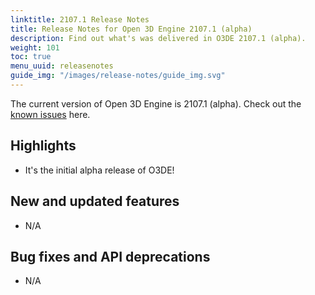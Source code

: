 ```yaml
---
linktitle: 2107.1 Release Notes
title: Release Notes for Open 3D Engine 2107.1 (alpha)
description: Find out what's was delivered in O3DE 2107.1 (alpha).
weight: 101
toc: true
menu_uuid: releasenotes
guide_img: "/images/release-notes/guide_img.svg"
---
```


The current version of Open 3D Engine is 2107.1 (alpha). Check out the [known issues](2107-1-known-issues.md) here.

## Highlights

* It's the initial alpha release of O3DE!

## New and updated features

* N/A

## Bug fixes and API deprecations

* N/A
